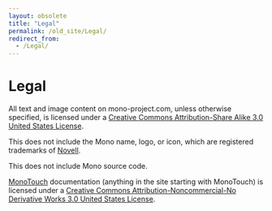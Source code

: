```yaml
---
layout: obsolete
title: "Legal"
permalink: /old_site/Legal/
redirect_from:
  - /Legal/
---
```


Legal
=====

All text and image content on mono-project.com, unless otherwise specified, is licensed under a [Creative Commons Attribution-Share Alike 3.0 United States License](http://creativecommons.org/licenses/by-sa/3.0/us/).

This does not include the Mono name, logo, or icon, which are registered trademarks of [Novell](http://www.novell.com/linux).

This does not include Mono source code.

[MonoTouch]({{site.github.url}}/old_site/MonoTouch "MonoTouch") documentation (anything in the site starting with MonoTouch) is licensed under a [Creative Commons Attribution-Noncommercial-No Derivative Works 3.0 United States License](http://creativecommons.org/licenses/by-nc-nd/3.0/us/).

